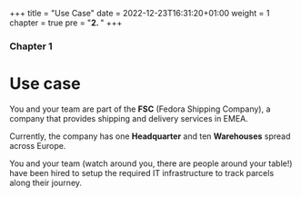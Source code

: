 +++
title = "Use Case"
date = 2022-12-23T16:31:20+01:00
weight = 1
chapter = true
pre = "<b>2. </b>"
+++

### Chapter 1

# Use case

You and your team are part of the **FSC** (Fedora Shipping Company), a company that provides shipping and delivery services in EMEA.

Currently, the company has one **Headquarter** and ten **Warehouses** spread across Europe.

You and your team (watch around you, there are people around your table!) have been hired to setup the required IT infrastructure to track parcels along their journey.


